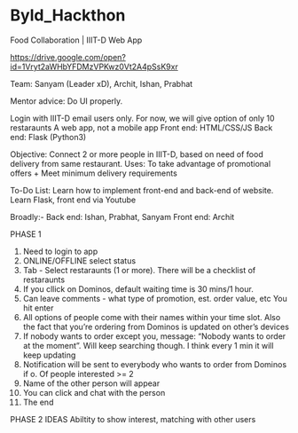 # Byld_Hackthon

Food Collaboration | IIIT-D Web App


https://drive.google.com/open?id=1Vryt2aWHbYFDMzVPKwz0Vt2A4pSsK9xr

Team: Sanyam (Leader xD), Archit, Ishan, Prabhat

Mentor advice: Do UI properly.


Login with IIIT-D email users only.
For now, we will give option of only 10 restaraunts
A web app, not a mobile app
Front end: HTML/CSS/JS
Back end: Flask (Python3)

Objective: Connect 2 or more people in IIIT-D, based on need of food delivery from same restaurant.
Uses: To take advantage of promotional offers + Meet minimum delivery requirements

To-Do List:
Learn how to implement front-end and back-end of website.
Learn Flask, front end via Youtube

Broadly:-
Back end: Ishan, Prabhat, Sanyam
Front end: Archit


PHASE 1

1. Need to login to app
2. ONLINE/OFFLINE select status
3. Tab - Select restaraunts (1 or more). There will be a checklist of restaraunts
4. If you cllick on Dominos, default waiting time is 30 mins/1 hour.
5. Can leave comments - what type of promotion, est. order value, etc
You hit enter
6. All options of people come with their names within your time slot. Also the fact that you’re ordering from Dominos is updated on other’s devices
7. If nobody wants to order except you, message: “Nobody wants to order at the moment”. Will keep searching though. I think every 1 min it will keep updating
8. Notification will be sent to everybody who wants to order from Dominos if o. Of people interested >= 2
9. Name of the other person will appear
10. You can click and chat with the person
11. The end

PHASE 2 IDEAS
Abiltity to show interest, matching with other users
